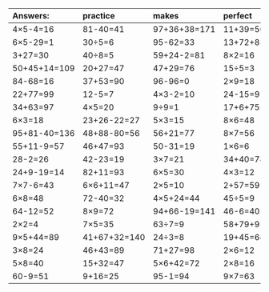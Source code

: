| Answers: | practice | makes | perfect | ! |
| :--- | :--- | :--- | :--- | :--- |
| 4×5-4=16 | 81-40=41 | 97+36+38=171 | 11+39=50 | 35-13=22 | 
| 6×5-29=1 | 30÷5=6 | 95-62=33 | 13+72+85=170 | 9×8=72 | 
| 3+27=30 | 40÷8=5 | 59+24-2=81 | 8×2=16 | 32-31=1 | 
| 50+45+14=109 | 20+27=47 | 47+29=76 | 15÷5=3 | 9×3=27 | 
| 84-68=16 | 37+53=90 | 96-96=0 | 2×9=18 | 12÷4=3 | 
| 22+77=99 | 12-5=7 | 4×3-2=10 | 24-15=9 | 32+1-24=9 | 
| 34+63=97 | 4×5=20 | 9÷9=1 | 17+6+75=98 | 1+62=63 | 
| 6×3=18 | 23+26-22=27 | 5×3=15 | 8×6=48 | 4×7=28 | 
| 95+81-40=136 | 48+88-80=56 | 56+21=77 | 8×7=56 | 6×4=24 | 
| 55+11-9=57 | 46+47=93 | 50-31=19 | 1×6=6 | 27÷3=9 | 
| 28-2=26 | 42-23=19 | 3×7=21 | 34+40=74 | 6+35=41 | 
| 24+9-19=14 | 82+11=93 | 6×5=30 | 4×3=12 | 8÷4=2 | 
| 7×7-6=43 | 6×6+11=47 | 2×5=10 | 2+57=59 | 52+74+56=182 | 
| 6×8=48 | 72-40=32 | 4×5+24=44 | 45÷5=9 | 3×5-4=11 | 
| 64-12=52 | 8×9=72 | 94+66-19=141 | 46-6=40 | 12+2=14 | 
| 2×2=4 | 7×5=35 | 63÷7=9 | 58+79+91=228 | 5×4=20 | 
| 9×5+44=89 | 41+67+32=140 | 24÷3=8 | 19+45=64 | 7×6+21=63 | 
| 3×8=24 | 46+43=89 | 71+27=98 | 2×6=12 | 5×9=45 | 
| 5×8=40 | 15+32=47 | 5×6+42=72 | 2×8=16 | 55-38=17 | 
| 60-9=51 | 9+16=25 | 95-1=94 | 9×7=63 | 80+35-8=107 | 
